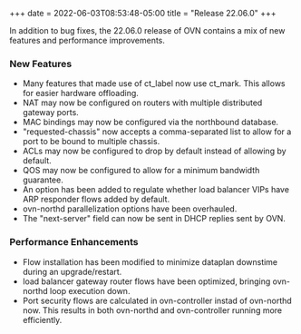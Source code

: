 +++
date = 2022-06-03T08:53:48-05:00
title = "Release 22.06.0"
+++

In addition to bug fixes, the 22.06.0 release of OVN contains a mix of new features and performance improvements.

### New Features
- Many features that made use of ct\_label now use ct\_mark. This allows for easier hardware offloading.
- NAT may now be configured on routers with multiple distributed gateway ports.
- MAC bindings may now be configured via the northbound database.
- "requested-chassis" now accepts a comma-separated list to allow for a port to be bound to multiple chassis.
- ACLs may now be configured to drop by default instead of allowing by default.
- QOS may now be configured to allow for a minimum bandwidth guarantee.
- An option has been added to regulate whether load balancer VIPs have ARP responder flows added by default.
- ovn-northd parallelization options have been overhauled.
- The "next-server" field can now be sent in DHCP replies sent by OVN.

### Performance Enhancements
- Flow installation has been modified to minimize dataplan downstime during an upgrade/restart.
- load balancer gateway router flows have been optimized, bringing ovn-northd loop execution down.
- Port security flows are calculated in ovn-controller instad of ovn-northd now. This results in both ovn-northd and ovn-controller running more efficiently.

